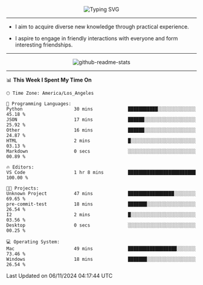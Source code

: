 <p align="center">
  <img src="https://readme-typing-svg.demolab.com?font=Fira+Code&weight=500&size=32&duration=2500&pause=1600&center=true&vCenter=true&random=false&width=1024&height=64&lines=Hi+there+%F0%9F%91%8B;I'm+delighted+you+could+make+it+here+%F0%9F%8E%89;I'm+Harry%2C+a+college+student+still+finding+my+way" alt="Typing SVG" />
</p>


---


- I aim to acquire diverse new knowledge through practical experience.

- I aspire to engage in friendly interactions with everyone and form interesting friendships.


---


<p align="center">
  <img src="https://github-readme-stats.vercel.app/api?username=Harry-Jing&show_icons=true" alt="github-readme-stats"/>
</p>


---

<!--START_SECTION:waka-->
📊 **This Week I Spent My Time On** 

```text
🕑︎ Time Zone: America/Los_Angeles

💬 Programming Languages: 
Python                   30 mins             ███████████░░░░░░░░░░░░░░   45.18 % 
JSON                     17 mins             ██████░░░░░░░░░░░░░░░░░░░   25.92 % 
Other                    16 mins             ██████░░░░░░░░░░░░░░░░░░░   24.87 % 
HTML                     2 mins              █░░░░░░░░░░░░░░░░░░░░░░░░   03.13 % 
Markdown                 0 secs              ░░░░░░░░░░░░░░░░░░░░░░░░░   00.89 % 

🔥 Editors: 
VS Code                  1 hr 8 mins         █████████████████████████   100.00 % 

🐱‍💻 Projects: 
Unknown Project          47 mins             █████████████████░░░░░░░░   69.65 % 
pre-commit-test          18 mins             ███████░░░░░░░░░░░░░░░░░░   26.54 % 
I2                       2 mins              █░░░░░░░░░░░░░░░░░░░░░░░░   03.56 % 
Desktop                  0 secs              ░░░░░░░░░░░░░░░░░░░░░░░░░   00.25 % 

💻 Operating System: 
Mac                      49 mins             ██████████████████░░░░░░░   73.46 % 
Windows                  18 mins             ███████░░░░░░░░░░░░░░░░░░   26.54 % 
```


 Last Updated on 06/11/2024 04:17:44 UTC
<!--END_SECTION:waka-->
